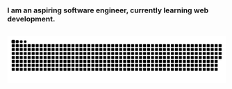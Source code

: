 <!--### Hi there 👋;-->
### I am an aspiring software engineer, currently learning web development.

<!--
**nikoProg/nikoProg** is a ✨ _special_ ✨ repository because its `README.md` (this file) appears on your GitHub profile.

Here are some ideas to get you started:

- 🔭 I’m currently working on ...
- 🌱 I’m currently learning ...
- 👯 I’m looking to collaborate on ...
- 🤔 I’m looking for help with ...
- 💬 Ask me about ...
- 📫 How to reach me: ...
- 😄 Pronouns: ...
- ⚡ Fun fact: ...
-->
  ##
 
<div> 
 
 ![Snake animation](https://github.com/nikoProg/nikoProg/blob/output/github-snake-dark.svg)
</div>
